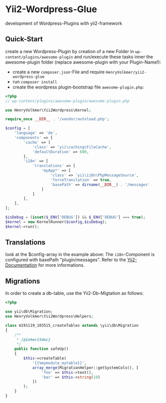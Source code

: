 Yii2-Wordpress-Glue
===================

development of Wordpress-Plugins with yii2-framework

## Quick-Start

create a new Wordpress-Plugin by creation of a new Folder in `wp-content/plugins/awesome-plugin` and run/execute these tasks inner the awesome-plugin folder (replace awesome-plugin with your Plugin-Name!):

- create a new `composer.json`-File and require `HenryVolkmer/yii2-wordpress-glue`
- run `composer install`
- create the wordpress plugin-bootstrap file `awesome-plugin.php`:

```php
<?php
// wp-content/plugins/awesome-plugin/awesome-plugin.php

use HenryVolkmer\Yii2Wordpress\Kernel;

require_once __DIR__ . '/vendor/autoload.php';

$config = [
    'language' => 'de',
    'components' => [
        'cache' => [
            'class' => 'yii\caching\FileCache',
            'defaultDuration' => 600,
        ],
        'i18n' => [
            'translations' => [
                'myApp*' => [
                    'class' => 'yii\i18n\PhpMessageSource',
                    'forceTranslation' => true,
                    'basePath' => dirname(__DIR__) . '/messages'
                ]
            ]
        ],
    ],
];

$isDebug = (isset($_ENV['DEBUG']) && $_ENV['DEBUG'] === true);
$kernel = new KernelRunner($config,$isDebug);
$kernel->run();
```

## Translations

look at the $config-array in the example above:
The `i18n`-Component is configured with basePath "plugin/messages".
Refer to the [Yii2-Documentation](https://www.yiiframework.com/doc/guide/2.0/en/tutorial-i18n) for more informations.


## Migrations

In order to create a db-table, use the Yii2-Db-Migtation as follows:

```php
<?php

use yii\db\Migration;
use HenryVolkmer\Yii2Wordpress\Helpers;

class m191119_103515_createTables extends \yii\db\Migration
{
    /**
     * {@inheritdoc}
     */
	public function safeUp()
	{
		$this->createTable(
			'{{%mymodule_mytable}}',
			array_merge(MigrationHelper::getSystemCols(), [
				'foo' => $this->text(),
				'bar' => $this->string(10)
			])
		);
	}
}
```
